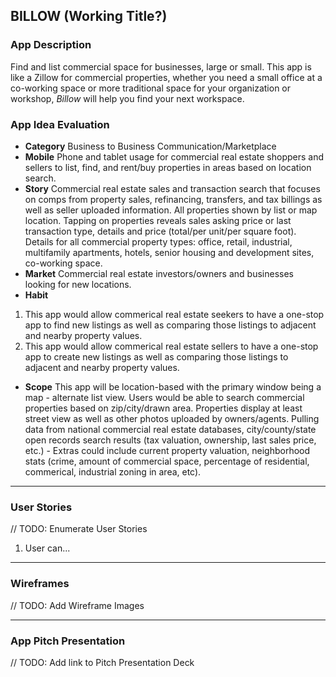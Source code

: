 ## BILLOW (Working Title?)

### App Description
Find and list commercial space for businesses, large or small. This app is like a Zillow for commercial properties, whether you need a small office at a co-working space or more traditional space for your organization or workshop, *Billow* will help you find your next workspace. 

### App Idea Evaluation
- **Category** Business to Business Communication/Marketplace
- **Mobile** Phone and tablet usage for commercial real estate shoppers and sellers to list, find, and rent/buy properties in areas based on location search. 
- **Story** Commercial real estate sales and transaction search that focuses on comps from property sales, refinancing, transfers, and tax billings as well as seller uploaded information. All properties shown by list or map location. Tapping on properties reveals sales asking price or last transaction type, details and price (total/per unit/per square foot). Details for all commercial property types: office, retail, industrial, multifamily apartments, hotels, senior housing and development sites, co-working space.
- **Market** Commercial real estate investors/owners and businesses looking for new locations.
- **Habit** 
1. This app would allow commerical real estate seekers to have a one-stop app to find new listings as well as comparing those listings to adjacent and nearby property values. 
2. This app would allow commerical real estate sellers to have a one-stop app to create new listings as well as comparing those listings to adjacent and nearby property values. 
- **Scope** This app will be location-based with the primary window being a map - alternate list view. Users would be able to search commercial properties based on zip/city/drawn area. Properties display at least street view as well as other photos uploaded by owners/agents. Pulling data from national commercial real estate databases, city/county/state open records search results (tax valuation, ownership, last sales price, etc.) - Extras could include current property valuation, neighborhood stats (crime, amount of commercial space, percentage of residential, commerical, industrial zoning in area, etc).

---

### User Stories
// TODO: Enumerate User Stories
1. User can...

---

### Wireframes
// TODO: Add Wireframe Images

---

### App Pitch Presentation
// TODO: Add link to Pitch Presentation Deck
